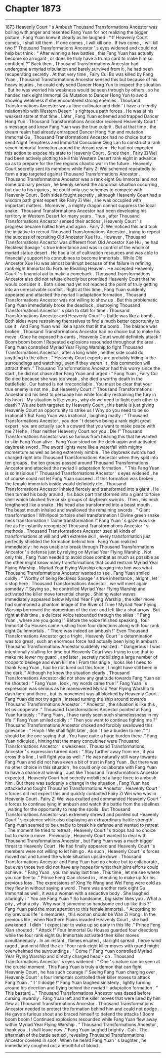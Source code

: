 
# Chapter 1873


---

1873 Heavenly Court “ s Ambush Thousand Transformations Ancestor was boiling with anger and resented Fang Yuan for not realizing the bigger picture .
Fang Yuan knew it clearly as he laughed : “ If Heavenly Court comes , I shall kill them . If one comes , I will kill one . If two come , I will kill two !”
Thousand Transformations Ancestor ’ s eyes widened and could not help but think : “ After winning a few battles , this Fang Yuan has actually become so arrogant , or does he truly have a trump card to make him so confident ?”
Back then , Thousand Transformations Ancestor had undergone a myriad tribulation and barely survived from it , he had been recuperating secretly . At that very time , Fairy Cui Bo was killed by Fang Yuan , Thousand Transformations Ancestor sensed this but because of his heavy injuries , he could only send Dancer Hong Yun to inspect the situation . But he was worried his weakness would be seen through by others , so he handed rank eight Immortal Gu Mutation to Dancer Hong Yun to avoid showing weakness if she encountered strong enemies .
Thousand Transformations Ancestor was a lone cultivator and didn ’ t have a friendly relationship with Western Desert ’ s righteous path forces . He was at his weakest state at that time .
Later , Fang Yuan schemed and trapped Dancer Hong Yun .
Thousand Transformations Ancestor received Heavenly Court ’ s message and knew Fang Yuan was the true culprit .
But at that time , the dream realm had already entrapped Dancer Hong Yun and mutation Immortal Gu , Thousand Transformations Ancestor had no choice but to send Night Temptress and Immortal Concubine Qing Lan to construct a rank seven immortal formation around the dream realm .
He had not expected this action to expose his state to Heavenly Court .
Since then , Fairy Zi Wei had been actively plotting to kill this Western Desert rank eight in advance so as to prepare for the five regions chaotic war in the future .
Heavenly Court secretly sent its members while Fairy Zi Wei schemed repeatedly to form a trap targeted against Thousand Transformations Ancestor .
Thousand Transformations Ancestor was a rank eight Gu Immortal and not some ordinary person , he keenly sensed the abnormal situation occurring , but due to his injuries , he could only use schemes to compete with Heavenly Court .
Both sides fought secretly , although Heavenly Court had a wisdom path great expert like Fairy Zi Wei , she was occupied with important matters . Moreover , a mighty dragon cannot suppress the local snake , Thousand Transformations Ancestor had been developing his territory in Western Desert for many years .
Thus , after Thousand Transformations Ancestor sensed their actions , Heavenly Court ’ s progress became halted time and again .
Fairy Zi Wei noticed this and took the initiative to recruit Thousand Transformations Ancestor , trying to repeat the success of recruiting Old Ancestor Xue Hu .
However , Thousand Transformations Ancestor was different from Old Ancestor Xue Hu , he had Reckless Savage ’ s true inheritance and was in control of the whole of myriad statue desert . He had a lot of cultivation resources and was able to financially support his concubines to become immortals .
While Old Ancestor Xue Hu was almost bankrupt because of the failure in refining rank eight Immortal Gu Fortune Rivalling Heaven . He accepted Heavenly Court ’ s financial aid to make a comeback .
Thousand Transformations Ancestor also did not refuse directly but promised Heavenly Court that he would consider it .
Both sides had yet not reached the point of truly getting into an unresolvable conflict .
Right at this time , Fang Yuan suddenly appeared and attacked the myriad li adaptation formation , Thousand Transformations Ancestor was not willing to show up .
But this problematic Fang Yuan immediately broke the deadlock , destroying Thousand Transformations Ancestor ’ s plan to stall for time .
Thousand Transformations Ancestor and Heavenly Court ’ s battle was like a bomb . Both sides were restraining themselves to find a much better opportunity to use it .
And Fang Yuan was like a spark that lit the bomb .
The balance was broken , Thousand Transformations Ancestor had no choice but to make his move . Once he exposed his cards , Heavenly Court would definitely attack !
Boom boom boom !
Repeated explosions resounded throughout the area .
Fang Yuan controlled Myriad Year Flying Warship to fight Thousand Transformations Ancestor , after a long while , neither side could do anything to the other .
“ Heavenly Court experts are probably hiding in the surroundings and watching , even if they weren ’ t , this commotion will attract them .” Thousand Transformations Ancestor had this worry since the start , he did not chase after Fang Yuan and urged : “ Fang Yuan , Fairy Cui Bo died because she was too weak , she died a worthy death in the battlefield . Our hatred is not irreconcilable . You must be clear that your true enemy is not me , but Heavenly Court !”
Thousand Transformations Ancestor did his best to persuade him while forcibly restraining the fury in his heart .
My situation is like yours , why do we need to fight each other to death ? We are both targeted by Heavenly Court , this battle is just giving Heavenly Court an opportunity to strike us ! Why do you need to be so irrational ?
But Fang Yuan was irrational , laughing madly : “ Thousand Transformations Ancestor , you don ’ t deserve being a rank eight great expert , you are actually such a coward that you want to make peace with me ? Hehe , I fear neither Heavenly Court nor you . Die !”
Thousand Transformations Ancestor was so furious from hearing this that he wanted to skin Fang Yuan alive .
Fang Yuan stood on the deck again and activated daybreak sword .
The sword lights were like a waterfall with mighty momentum as well as being extremely nimble . The daybreak swords had charged right into Thousand Transformations Ancestor when they split into ten groups , the ten groups passed around Thousand Transformations Ancestor and attacked the myriad li adaptation formation .
“ This Fang Yuan is so insidious !” Thousand Transformations Ancestor ’ s eyes widened , he of course could not let Fang Yuan succeed . If this formation was broken , the female immortals inside would definitely die .
Thousand Transformations Ancestor inhaled fiercely and transformed into a giant .
He then turned his body around , his back part transformed into a giant tortoise shell which blocked five or six groups of daybreak swords .
Then , his neck lengthened like a snake .
His head also transformed into a beast mouth . The beast mouth inhaled and swallowed the remaining swords .
“ Giant transformation ! Whirlpool tortoise shell transformation ! Divine green snake neck transformation ! Taotie transformation !” Fang Yuan ’ s gaze was like fire as he instantly recognized Thousand Transformations Ancestor ’ s methods .
Thousand Transformations Ancestor used all kinds of transformations at will and with extreme skill , every transformation just perfectly shielded the formation behind him .
Fang Yuan realized immediately : he was unable to break through Thousand Transformations Ancestor ’ s defense just by relying on Myriad Year Flying Warship .
Not only this , Fang Yuan needed to avoid close combat as much as possible as the other might know many transformations that could restrain Myriad Year Flying Warship .
Myriad Year Flying Warship charging into him was what Thousand Transformations Ancestor wanted to see .
Fang Yuan smiled coldly : “ Worthy of being Reckless Savage ’ s true inheritance , alright , let ’ s stop here . Thousand Transformations Ancestor , we will meet again someday .”
Saying so , he controlled Myriad Year Flying Warship and activated the killer move torrential charge .
Shining water waves immediately appeared below Myriad Year Flying Warship , the killer move had summoned a phantom image of the River of Time !
Myriad Year Flying Warship borrowed the momentum of the river and left like a shot arrow .
But right at this time , a delicate voice resounded through the skies : “ Fang Yuan , where are you going !”
Before the voice finished speaking , four Immortal Gu Houses came rushing from four directions along with four rank eight Gu Immortals .
“ There was indeed an ambush !” Even Thousand Transformations Ancestor got a fright , Heavenly Court ’ s determination was too great , such an enormous force had actually been lying in ambush .
Thousand Transformations Ancestor suddenly realized : “ Dangerous ! I was intentionally stalling for time but Heavenly Court was trying to use that to make me lower my guard , and later , secretly mobilizing a large number of troops to besiege and even kill me ! From this angle , looks like I need to thank Fang Yuan , had he not lured out this force , I might have still been in the dark .”
Although he knew the situation clearly , Thousand Transformations Ancestor did not show any gratitude towards Fang Yuan as he shouted : “ Fang Yuan , look , my words came true !”
Fang Yuan ’ s expression was serious as he maneuvered Myriad Year Flying Warship to dash here and there , but its movement was all blocked by Heavenly Court .
Fang Yuan did not try again , instead turning the ship around towards Thousand Transformations Ancestor : “ Ancestor , the situation is like this , let us cooperate .”
Thousand Transformations Ancestor pointed at Fang Yuan furiously : “ Fang Yuan , I have rarely seen such shamelessness in my life !”
Fang Yuan smiled coldly : “ Then you want to continue fighting me ?”
Thousand Transformations Ancestor choked and forcibly swallowed this grievance : “ Hmph ! We shall fight later , don ’ t be a burden to me .”
“ I should be the one saying that . You have quite a huge burden there .” Fang Yuan ridiculed , hinting that the many concubines were Thousand Transformations Ancestor ’ s weakness .
Thousand Transformations Ancestor ’ s expression turned dark : “ Stay further away from me , if you cross this line , I will fight you as well .”
He was naturally still wary towards Fang Yuan and did not have even a bit of trust in Fang Yuan . But there was no other choice in this situation , he could only collaborate with Fang Yuan to have a chance at winning .
Just like Thousand Transformations Ancestor expected , Heavenly Court had secretly mobilized a large force to ambush him .
But there was suddenly a change in the situation , Fang Yuan had attacked and fought Thousand Transformations Ancestor .
Heavenly Court ’ s forces did not expect this and quickly contacted Fairy Zi Wei who was in Heavenly Court . Fairy Zi Wei was exulted and commanded Heavenly Court ’ s forces to continue lying in ambush and watch the battle from the sidelines , waiting for the opportunity to reap the spoils .
But Thousand Transformations Ancestor was extremely shrewd and pointed out Heavenly Court ’ s existence while also displaying an extraordinary battle strength .
Fang Yuan seemed to be unable to break his defense and wanted to retreat .
The moment he tried to retreat , Heavenly Court ’ s troops had no choice but to make a move .
Previously , Heavenly Court wanted to deal with Thousand Transformations Ancestor , but Fang Yuan was a much bigger threat to Heavenly Court . He had finally appeared and Heavenly Court ’ s members were not willing to let him go .
As such , Heavenly Court ’ s forces moved out and turned the whole situation upside down .
Thousand Transformations Ancestor and Fang Yuan had no choice but to collaborate , but even those two did not have any hopes for what their joint efforts could achieve .
“ Fang Yuan , you ran away last time . This time , let me see where you can flee to .” Prince Feng Xian closed in , intending to make up for his previous loss .
The expressions of Xing Ye Wang and Wei Feng were cold as they flew in without saying a word .
There was another rank eight Gu Immortal as well , it was a woman with a seductive body . She laughed alluringly : “ You are Fang Yuan ? So handsome , big sister likes you . What a pity , what a pity . Why would someone so handsome end up like this ?”
Fang Yuan paid the most attention to this female immortal .
“ According to my previous life ’ s memories , this woman should be Wan Zi Hong . In the previous life , when Northern Plains invaded Heavenly Court , she had awakened . I didn ’ t expect her to wake up so early in this life .”
Prince Feng Xian shouted : “ Attack !”
Four Immortal Gu Houses guarded four directions while the four rank eight Gu Immortals activated their killer moves simultaneously .
In an instant , flames erupted , starlight spread , fierce wind raged , and mist filled the air !
Four rank eight killer moves with grand might overwhelmed the surroundings .
“ Come !” Fang Yuan controlled Myriad Year Flying Warship and directly charged head - on .
Thousand Transformations Ancestor ’ s eyes widened : “ One ’ s nature can be seen at the crucial moment . This Fang Yuan is truly a demon that can fight Heavenly Court , he has such courage !”
Seeing Fang Yuan charging over , Heavenly Court ’ s four immortals controlled their killer moves to attack Fang Yuan .
“ I ’ ll dodge !” Fang Yuan laughed sinisterly , lightly turning around his direction and flying behind the myriad li adaptation formation .
“ This bastard …” Thousand Transformations Ancestor was dazed before cursing inwardly . Fang Yuan left and the killer moves that were lured by him flew at Thousand Transformations Ancestor .
Thousand Transformations Ancestor needed to protect the formation behind him and could not dodge . He gave a furious shout and braced himself to defend the attacks !
Boom boom boom !
Continued explosions resounded while Fang Yuan flew away within Myriad Year Flying Warship .
“ Thousand Transformations Ancestor , thank you , I shall leave now .” Fang Yuan laughed brightly .
Guh .
The aftermath of the battle settled , revealing Thousand Transformations Ancestor covered in soot . When he heard Fang Yuan ’ s laughter , he immediately coughed out a mouthful of blood .

---

